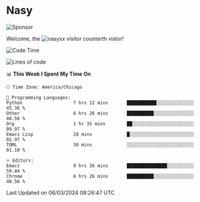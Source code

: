 # Nasy

<!--
<p align="center">
<img height="200" src="https://github-readme-stats.vercel.app/api?username=nasyxx&count_private=true&show_icons=true&theme=dracula&include_all_commits=true"/>
<img height="200" src="https://github-readme-stats.vercel.app/api/top-langs/?username=nasyxx&theme=dracula&hide=html,jupyter+notebook&count_private=true&show_icons=true"/>
</p>

  
----------------
-->

![Sponsor](https://img.shields.io/static/v1.svg?label=Sponsor&message=%E2%9D%A4&logo=GitHub&style=flat&color=pink)
 
Welcome, the ![nasyxx visitor counter](https://count.getloli.com/get/@nasyxx?theme=rule34)th vistor!
 
<!--START_SECTION:waka-->
![Code Time](http://img.shields.io/badge/Code%20Time-4%2C332%20hrs%2027%20mins-blue)

![Lines of code](https://img.shields.io/badge/From%20Hello%20World%20I%27ve%20Written-6.3%20million%20lines%20of%20code-blue)

📊 **This Week I Spent My Time On** 

```text
🕑︎ Time Zone: America/Chicago

💬 Programming Languages: 
Python                   7 hrs 12 mins       ███████████░░░░░░░░░░░░░░   45.36 % 
Other                    6 hrs 26 mins       ██████████░░░░░░░░░░░░░░░   40.56 % 
Org                      1 hr 35 mins        ██░░░░░░░░░░░░░░░░░░░░░░░   09.97 % 
Emacs Lisp               28 mins             █░░░░░░░░░░░░░░░░░░░░░░░░   02.97 % 
TOML                     10 mins             ░░░░░░░░░░░░░░░░░░░░░░░░░   01.10 % 

🔥 Editors: 
Emacs                    9 hrs 26 mins       ███████████████░░░░░░░░░░   59.44 % 
Chrome                   6 hrs 26 mins       ██████████░░░░░░░░░░░░░░░   40.56 % 
```


 Last Updated on 06/03/2024 08:26:47 UTC
<!--END_SECTION:waka-->

<!-- ![visitors](https://visitor-badge.laobi.icu/badge?page_id=nasyxx.nasyxx) -->
